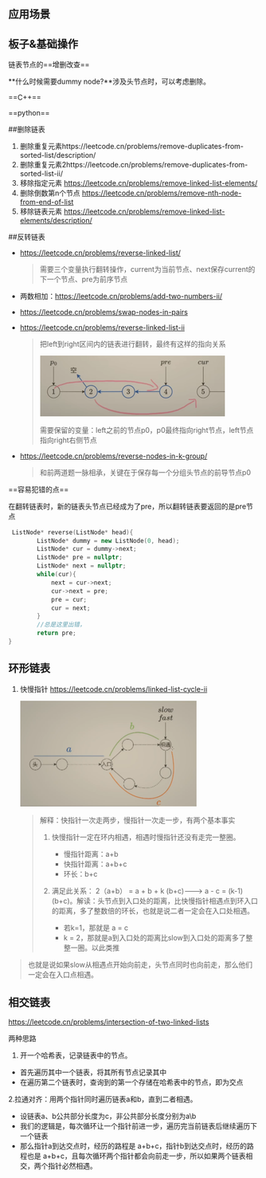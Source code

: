 ## 应用场景





## 板子&基础操作

链表节点的==增删改查==

**什么时候需要dummy node?**涉及头节点时，可以考虑删除。



==C++==



==python==









##删除链表

1. 删除重复元素https://leetcode.cn/problems/remove-duplicates-from-sorted-list/description/
2. 删除重复元素2https://leetcode.cn/problems/remove-duplicates-from-sorted-list-ii/
3. 移除指定元素 https://leetcode.cn/problems/remove-linked-list-elements/ 
4. 删除倒数第n个节点  https://leetcode.cn/problems/remove-nth-node-from-end-of-list
5. 移除链表元素 https://leetcode.cn/problems/remove-linked-list-elements/description/



##反转链表

- https://leetcode.cn/problems/reverse-linked-list/

  > 需要三个变量执行翻转操作，current为当前节点、next保存current的下一个节点、pre为前序节点

- 两数相加：https://leetcode.cn/problems/add-two-numbers-ii/ 

- https://leetcode.cn/problems/swap-nodes-in-pairs

- https://leetcode.cn/problems/reverse-linked-list-ii

  > 把left到right区间内的链表进行翻转，最终有这样的指向关系
  >
  > <img src=".\algorithm-lists.assets\1712800331594.png" alt="1712800331594" style="zoom:50%;" />
  >
  > 需要保留的变量：left之前的节点p0，p0最终指向right节点，left节点指向right右侧节点

- https://leetcode.cn/problems/reverse-nodes-in-k-group/

  > 和前两道题一脉相承，关键在于保存每一个分组头节点的前导节点p0

   

==容易犯错的点==

在翻转链表时，新的链表头节点已经成为了pre，所以翻转链表要返回的是pre节点

```C++
 ListNode* reverse(ListNode* head){
        ListNode* dummy = new ListNode(0, head);
        ListNode* cur = dummy->next;
        ListNode* pre = nullptr;
        ListNode* next = nullptr;
        while(cur){
            next = cur->next;
            cur->next = pre;
            pre = cur;
            cur = next;
        }
        //总是这里出错，
        return pre;
}
```



## 环形链表

1. 快慢指针 https://leetcode.cn/problems/linked-list-cycle-ii

   <img src=".\algorithm-lists.assets\1712887841369.png" alt="1712887841369" style="zoom:50%;" />

   > 解释：快指针一次走两步，慢指针一次走一步，有两个基本事实
   >
   > 1. 快慢指针一定在环内相遇，相遇时慢指针还没有走完一整圈。
   >
   >    - 慢指针距离：a+b
   >    - 快指针距离：a+b+c
   >    - 环长：b+c
   > 2. 满足此关系：   2（a+b） = a + b + k (b+c)---> a - c = (k-1)(b+c)。解读：头节点到入口处的距离，比快慢指针相遇点到环入口的距离，多了整数倍的环长，也就是说二者一定会在入口处相遇。
   >    - 若k=1，那就是  a =  c
   >    - k = 2，那就是a到入口处的距离比slow到入口处的距离多了整整一圈。以此类推
   >
> 也就是说如果slow从相遇点开始向前走，头节点同时也向前走，那么他们一定会在入口点相遇。
   
   

## 相交链表

https://leetcode.cn/problems/intersection-of-two-linked-lists

两种思路

1. 开一个哈希表，记录链表中的节点。
* 首先遍历其中一个链表，将其所有节点记录其中
* 在遍历第二个链表时，查询到的第一个存储在哈希表中的节点，即为交点

2.拉通对齐：用两个指针同时遍历链表a和b，直到二者相遇。
* 设链表a、b公共部分长度为c，非公共部分长度分别为a\b
* 我们的逻辑是，每次循环让一个指针前进一步，遍历完当前链表后继续遍历下一个链表
* 那么指针a到达交点时，经历的路程是 a+b+c，指针b到达交点时，经历的路程也是 a+b+c，且每次循环两个指针都会向前走一步，所以如果两个链表相交，两个指针必然相遇。

